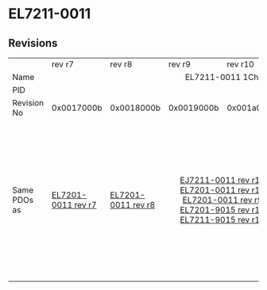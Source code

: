 # EL7211-0011

## Revisions
<table>
<tr>
<td></td>
<td>rev r7</td>
<td>rev r8</td>
<td>rev r9</td>
<td>rev r10</td>
<td>rev r11</td>
<td>rev r12</td>
<td>rev r13</td>
<td>rev r14</td>
<td>rev r15</td>
<td>rev r16</td>
</tr>
<tr>
<td>Name</td>
<td colspan=10 align="center">EL7211-0011 1Ch. DS402 Servo motor output stage with OCT (50V, 4.5A RMS)</td>
</tr>
<tr>
<td>PID</td>
<td colspan=10 align="center">0x1c2b3052</td>
</tr>
<tr>
<td>Revision No</td>
<td>0x0017000b</td>
<td>0x0018000b</td>
<td>0x0019000b</td>
<td>0x001a000b</td>
<td>0x001b000b</td>
<td>0x001c000b</td>
<td>0x001d000b</td>
<td>0x001e000b</td>
<td>0x001f000b</td>
<td>0x0020000b</td>
</tr>
<tr>
<td>Same PDOs as</td>
<td><a href="EL7201-0011.md">EL7201-0011 rev r7</a></td>
<td><a href="EL7201-0011.md">EL7201-0011 rev r8</a></td>
<td colspan=2 align="center"><a href="EJ7211-0011.md">EJ7211-0011 rev r10</a><br/><a href="EL7201-0011.md">EL7201-0011 rev r10</a><br/><a href="EL7201-0011.md">EL7201-0011 rev r9</a><br/><a href="EL7201-9015.md">EL7201-9015 rev r10</a><br/><a href="EL7211-9015.md">EL7211-9015 rev r10</a></td>
<td colspan=3 align="center"><a href="EJ7211-0011.md">EJ7211-0011 rev r11</a><br/><a href="EJ7211-0011.md">EJ7211-0011 rev r12</a><br/><a href="EJ7211-0011.md">EJ7211-0011 rev r13</a><br/><a href="EJ7211-9415.md">EJ7211-9415 rev r13</a><br/><a href="EL7201-0011.md">EL7201-0011 rev r11</a><br/><a href="EL7201-0011.md">EL7201-0011 rev r12</a><br/><a href="EL7201-0011.md">EL7201-0011 rev r13</a><br/><a href="EL7201-9015.md">EL7201-9015 rev r11</a><br/><a href="EL7201-9015.md">EL7201-9015 rev r12</a><br/><a href="EL7201-9015.md">EL7201-9015 rev r13</a><br/><a href="EL7211-9015.md">EL7211-9015 rev r11</a><br/><a href="EL7211-9015.md">EL7211-9015 rev r12</a><br/><a href="EL7211-9015.md">EL7211-9015 rev r13</a><br/><a href="EL7221-9015.md">EL7221-9015 rev r12</a><br/><a href="EL7221-9015.md">EL7221-9015 rev r13</a><br/><a href="EP7211-0035.md">EP7211-0035 rev r13</a></td>
<td colspan=2 align="center"><a href="EJ7211-0011.md">EJ7211-0011 rev r14</a><br/><a href="EJ7211-0011.md">EJ7211-0011 rev r15</a><br/><a href="EJ7211-9415.md">EJ7211-9415 rev r14</a><br/><a href="EJ7211-9415.md">EJ7211-9415 rev r15</a><br/><a href="EL7201-0011.md">EL7201-0011 rev r14</a><br/><a href="EL7201-0011.md">EL7201-0011 rev r15</a><br/><a href="EL7201-9015.md">EL7201-9015 rev r14</a><br/><a href="EL7201-9015.md">EL7201-9015 rev r15</a><br/><a href="EL7211-9015.md">EL7211-9015 rev r14</a><br/><a href="EL7211-9015.md">EL7211-9015 rev r15</a><br/><a href="EL7221-9015.md">EL7221-9015 rev r14</a><br/><a href="EL7221-9015.md">EL7221-9015 rev r15</a><br/><a href="EP7211-0035.md">EP7211-0035 rev r14</a><br/><a href="EP7211-0035.md">EP7211-0035 rev r15</a></td>
<td><a href="EJ7211-0011.md">EJ7211-0011 rev r16</a><br/><a href="EJ7211-9415.md">EJ7211-9415 rev r16</a><br/><a href="EL7201-0011.md">EL7201-0011 rev r16</a><br/><a href="EL7201-9015.md">EL7201-9015 rev r16</a><br/><a href="EL7211-9015.md">EL7211-9015 rev r16</a><br/><a href="EL7221-9015.md">EL7221-9015 rev r16</a><br/><a href="EP7211-0035.md">EP7211-0035 rev r16</a></td>
</tr>
</table>

